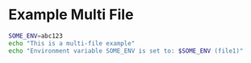 # Example Multi File

```bash
SOME_ENV=abc123
echo "This is a multi-file example"
echo "Environment variable SOME_ENV is set to: $SOME_ENV (file1)"
```
